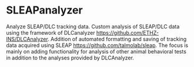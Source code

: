 # SLEAPanalyzer
Analyze SLEAP/DLC tracking data.
Custom analysis of SLEAP/DLC data using the framework of DLCanalyzer https://github.com/ETHZ-INS/DLCAnalyzer. Addition of automated formatting and saving of tracking data acquired using SLEAP https://github.com/talmolab/sleap.
The focus is mainly on adding functionality for analysis of other animal behavioral tests in addition to the analyses provided by DLCAnalyzer.
